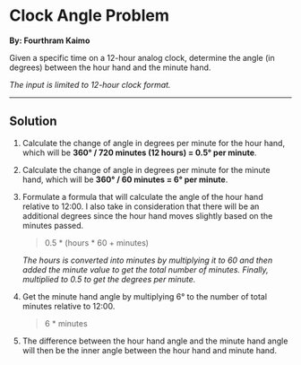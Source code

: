 # Clock Angle Problem
**By: Fourthram Kaimo**


Given a specific time on a 12-hour analog clock, determine the angle (in degrees) between the hour hand and the minute hand. 

*The input is limited to 12-hour clock format.* 

---

## Solution

1. Calculate the change of angle in degrees per minute for the hour hand, which will be **360° / 720 minutes (12 hours) = 0.5° per minute**.
2. Calculate the change of angle in degrees per minute for the minute hand, which will be **360° / 60 minutes = 6° per minute**.
3. Formulate a formula that will calculate the angle of the hour hand relative to 12:00. I also take in consideration that there will be an additional degrees since the hour hand moves slightly based on the minutes passed.
    > 0.5 * (hours * 60 + minutes)
 
    *The hours is converted into minutes by multiplying it to 60 and then added the minute value to get the total number of minutes. Finally, multiplied to 0.5 to get the degrees per minute.*


4. Get the minute hand angle by multiplying 6° to the number of total minutes relative to 12:00. 
    > 6 * minutes


5. The difference between the hour hand angle and the minute hand angle will then be the inner angle between the hour hand and minute hand.

